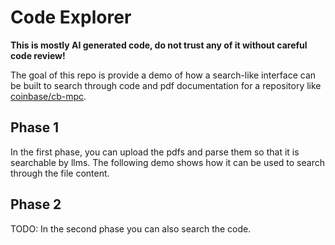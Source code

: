 # Code Explorer

**This is mostly AI generated code, do not trust any of it without careful code review!**

The goal of this repo is provide a demo of how a search-like interface can be built to search through code and pdf documentation for a repository like [coinbase/cb-mpc](github.com/coinbase/cb-mpc).

## Phase 1
In the first phase, you can upload the pdfs and parse them so that it is searchable by llms. The following demo shows how it can be used to search through the file content.



## Phase 2
TODO: In the second phase you can also search the code.
